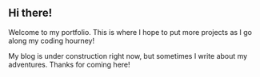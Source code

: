 ## Hi there!
Welcome to my portfolio. This is where I hope to put more projects as I go along my coding hourney!

My blog is under construction right now, but sometimes I write about my adventures. Thanks for coming here!
